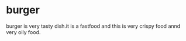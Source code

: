 # burger
burger is very tasty dish.it is a fastfood and this is very crispy food annd very oily food.

